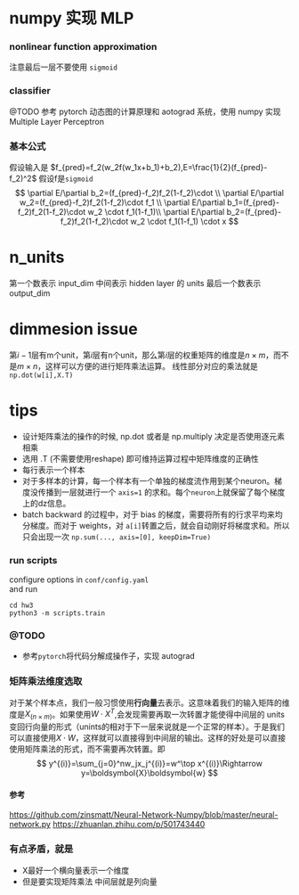 # numpy 实现 MLP
### nonlinear function approximation
注意最后一层不要使用 ```sigmoid```
### classifier 
@TODO
参考 pytorch 动态图的计算原理和 aotograd 系统，使用 numpy 实现Multiple Layer Perceptron
### 基本公式
假设输入是 $f_{pred}=f_2(w_2f(w_1x+b_1)+b_2),E=\frac{1}{2}(f_{pred}-f_2)^2$
假设f是```sigmoid```
$$
\partial E/\partial b_2=(f_{pred}-f_2)f_2(1-f_2)\cdot  \\
\partial E/\partial w_2=(f_{pred}-f_2)f_2(1-f_2)\cdot f_1 \\
\partial E/\partial b_1=(f_{pred}-f_2)f_2(1-f_2)\cdot w_2 \cdot f_1(1-f_1)\\
\partial E/\partial b_2=(f_{pred}-f_2)f_2(1-f_2)\cdot w_2 \cdot  f_1(1-f_1) \cdot x
$$



# n_units
第一个数表示 input_dim
中间表示 hidden layer 的 units
最后一个数表示 output_dim
# dimmesion issue
第$i-1$层有m个unit，第$i$层有n个unit，那么第$i$层的权重矩阵的维度是$n \times m$，而不是$m \times n$，这样可以方便的进行矩阵乘法运算。
线性部分对应的乘法就是 ```np.dot(w[i],X.T)```
# tips
- 设计矩阵乘法的操作的时候, np.dot 或者是 np.multiply 决定是否使用逐元素相乘
- 选用 .T (不需要使用reshape) 即可维持运算过程中矩阵维度的正确性
- 每行表示一个样本
- 对于多样本的计算，每一个样本有一个单独的梯度流作用到某个neuron。梯度没传播到一层就进行一个 ```axis=1``` 的求和。每个```neuron```上就保留了每个梯度上的dz信息。
- batch backward 的过程中，对于 bias 的梯度，需要将所有的行求平均来均分梯度。而对于 weights，对 ```a[i]```转置之后，就会自动刚好将梯度求和。所以只会出现一次 ```np.sum(..., axis=[0], keepDim=True)```

### run scripts
configure options in ```conf/config.yaml```  
and run
```
cd hw3
python3 -m scripts.train
```
### @TODO
- 参考```pytorch```将代码分解成操作子，实现 autograd

### 矩阵乘法维度选取
对于某个样本点，我们一般习惯使用**行向量**去表示。这意味着我们的输入矩阵的维度是$X_{(n\times m)}$。如果使用$W\cdot X^T$,会发现需要再取一次转置才能使得中间层的 units 变回行向量的形式（unints的相对于下一层来说就是一个正常的样本）。于是我们可以直接使用$X\cdot W$，这样就可以直接得到中间层的输出。这样的好处是可以直接使用矩阵乘法的形式，而不需要再次转置。即
$$
y^{(i)}=\sum_{j=0}^nw_jx_j^{(i)}=w^\top x^{(i)}\Rightarrow y=\boldsymbol{X}\boldsymbol{w}
$$
#### 参考
https://github.com/zinsmatt/Neural-Network-Numpy/blob/master/neural-network.py
https://zhuanlan.zhihu.com/p/501743440

### 有点矛盾，就是
- X最好一个横向量表示一个维度
- 但是要实现矩阵乘法 中间层就是列向量